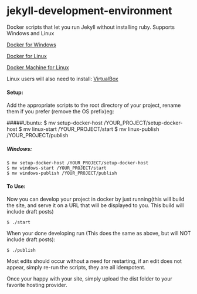 # jekyll-development-environment
Docker scripts that let you run Jekyll without installing ruby. 
Supports Windows and Linux


[Docker for Windows](https://www.docker.com/docker-toolbox)

[Docker for Linux](https://docs.docker.com/engine/installation/)

[Docker Machine for Linux](https://docs.docker.com/machine/install-machine/)

Linux users will also need to install: 
[VirtualBox](https://www.virtualbox.org/wiki/Downloads)

#### Setup:
Add the appropriate scripts to the root directory of your project, rename them if you prefer (remove the OS prefix)eg:

#####Ubuntu:
    $ mv setup-docker-host /YOUR_PROJECT/setup-docker-host
	$ mv linux-start /YOUR_PROJECT/start
	$ mv linux-publish /YOUR_PROJECT/publish

##### Windows:
	$ mv setup-docker-host /YOUR_PROJECT/setup-docker-host
	$ mv windows-start /YOUR_PROJECT/start
	$ mv windows-publish /YOUR_PROJECT/publish


#### To Use:
Now you can develop your project in docker by just running(this will build the site, and serve it on a URL that will be displayed to you.  This build will include draft posts) 

`$ ./start`


When your done developing run  (This does the same as above, but will NOT include draft posts):

`$ ./publish`

Most edits should occur without a need for restarting, if an edit does not appear, simply re-run the scripts, they are all idempotent.

Once your happy with your site, simply upload the dist folder to your favorite hosting provider.
